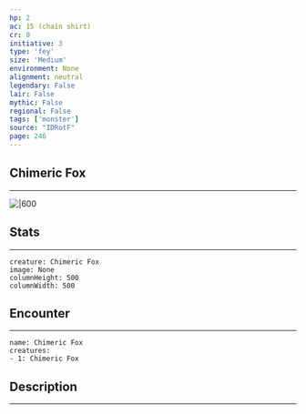 ```yaml
---
hp: 2
ac: 15 (chain shirt)
cr: 0
initiative: 3
type: 'fey'    
size: 'Medium'
environment: None
alignment: neutral
legendary: False
lair: False
mythic: False
regional: False
tags: ['monster']
source: "IDRotF"
page: 246
---
```


## Chimeric Fox
---

![|600](D:/Program%20Files/5e.tools/img/bestiary/IDRotF/Fox.jpg)

## Stats
---

```statblock
creature: Chimeric Fox
image: None
columnHeight: 500
columnWidth: 500
```

## Encounter
---

```encounter-table
name: Chimeric Fox
creatures:
- 1: Chimeric Fox
```

## Description
---




